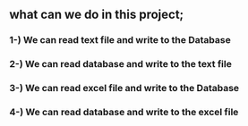 ## what can we do  in this project;

### 1-) We can read text file and write to the Database
### 2-) We can read database and write to the text file
### 3-) We can read excel file and write to the Database
### 4-) We can read database and write to the excel file
